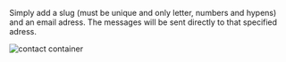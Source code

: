 Simply add a slug (must be unique and only letter, numbers and hypens) and an email adress. The messages will be sent directly to that specified adress.

![contact container](assets/pages/contact_container.png)
